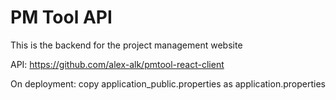 # PM Tool API
This is the backend for the project management website 

API: https://github.com/alex-alk/pmtool-react-client

On deployment: copy application_public.properties as application.properties
